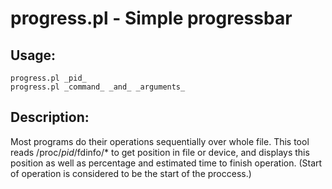 progress.pl - Simple progressbar
================================

Usage:
------

```shell
progress.pl _pid_
progress.pl _command_ _and_ _arguments_
```

Description:
------------

Most programs do their operations sequentially over whole file. This tool reads
/proc/_pid_/fdinfo/\* to get position in file or device, and displays this position
as well as percentage and estimated time to finish operation. (Start of operation
is considered to be the start of the proccess.)
